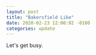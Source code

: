 ```yaml
---
layout: post
title: "Bakersfield Like"
date: 2020-02-23 12:00:02 -0100
categories: update
---
```


Let's get busy.